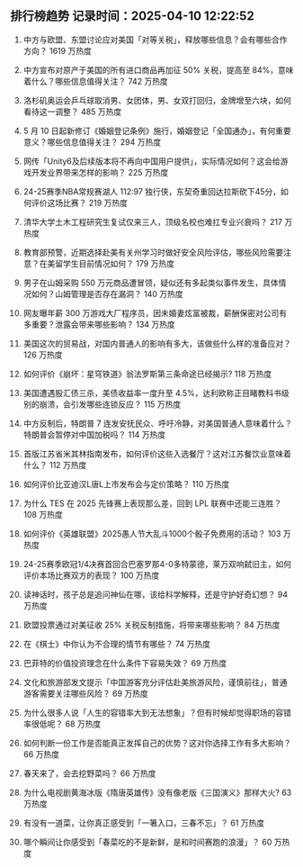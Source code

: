 
## 排行榜趋势 记录时间：2025-04-10 12:22:52
  
  1. 中方与欧盟、东盟讨论应对美国「对等关税」，释放哪些信息？会有哪些合作方向？ 1619 万热度
    
  2. 中方宣布对原产于美国的所有进口商品再加征 50% 关税，提高至 84%，意味着什么？哪些信息值得关注？ 742 万热度
    
  3. 洛杉矶奥运会乒乓球取消男、女团体，男、女双打回归，金牌增至六块，如何看待这一调整？ 485 万热度
    
  4. 5 月 10 日起新修订《婚姻登记条例》施行，婚姻登记「全国通办」，有何重要意义？哪些信息值得关注？ 294 万热度
    
  5. 网传「Unity6及后续版本将不再向中国用户提供」，实际情况如何？这会给游戏开发业界带来怎样的影响？ 225 万热度
    
  6. 24-25赛季NBA常规赛湖人 112:97 独行侠，东契奇重回达拉斯砍下45分，如何评价这场比赛？ 219 万热度
    
  7. 清华大学土木工程研究生复试仅来三人，顶级名校也难扛专业兴衰吗？ 217 万热度
    
  8. 教育部预警，近期选择赴美有关州学习时做好安全风险评估，哪些风险需要注意？在美留学生目前情况如何？ 179 万热度
    
  9. 男子在山姆采购 550 万元商品遭冒领，疑似还有多起类似事件发生，具体情况如何？山姆管理是否存在漏洞？ 140 万热度
    
  10. 网友曝年薪 300 万游戏大厂程序员，因未婚妻炫富被裁，薪酬保密对公司有多重要？泄露会带来哪些影响？ 134 万热度
    
  11. 美国这次的贸易战，对国内普通人的影响有多大，该做些什么样的准备应对？ 126 万热度
    
  12. 如何评价《崩坏：星穹铁道》翁法罗斯第三条命途已经揭示? 118 万热度
    
  13. 美国遭遇股汇债三杀，美债收益率一度升至 4.5%，达利欧称正目睹教科书级别的崩溃，会引发哪些连锁反应？ 115 万热度
    
  14. 中方反制后，特朗普 7 连发安抚民众、呼吁冷静，对美国普通人意味着什么？特朗普会暂停对中国加税吗？ 114 万热度
    
  15. 首版江苏省米其林指南发布，如何评价这些入选餐厅？这对江苏餐饮业意味着什么？ 112 万热度
    
  16. 如何评价比亚迪汉L唐L上市发布会与定价策略？ 110 万热度
    
  17. 为什么 TES 在 2025 先锋赛上表现那么差，回到 LPL 联赛中还能三连胜？ 108 万热度
    
  18. 如何评价《英雄联盟》2025愚人节大乱斗1000个骰子免费用的活动？ 103 万热度
    
  19. 24-25赛季欧冠1/4决赛首回合巴塞罗那4-0多特蒙德，莱万双响弑旧主，如何评价本场比赛双方的表现？ 100 万热度
    
  20. 读神话时，孩子总是追问神仙在哪，该给科学解释，还是守护好奇幻想？ 94 万热度
    
  21. 欧盟投票通过对美征收 25% 关税反制措施，将带来哪些影响？ 84 万热度
    
  22. 在《棋士》中你认为不合理的情节有哪些？ 74 万热度
    
  23. 巴菲特的价值投资理念在什么条件下容易失效？ 69 万热度
    
  24. 文化和旅游部发文提示「中国游客充分评估赴美旅游风险，谨慎前往」，普通游客需要关注哪些风险？ 69 万热度
    
  25. 为什么很多人说「人生的容错率大到无法想象」？但有时候却觉得职场的容错率很低呢？ 68 万热度
    
  26. 如何判断一份工作是否能真正发挥自己的优势？这对你选择工作有多大影响？ 66 万热度
    
  27. 春天来了，会去挖野菜吗？ 66 万热度
    
  28. 为什么电视剧黄海冰版《隋唐英雄传》没有像老版《三国演义》那样大火? 63 万热度
    
  29. 有没有一道菜，让你真正感受到「一箸入口，三春不忘」？ 61 万热度
    
  30. 哪个瞬间让你感受到「春菜吃的不是新鲜，是和时间赛跑的浪漫」？ 60 万热度
    